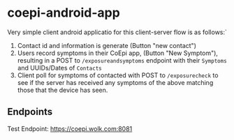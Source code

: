 # coepi-android-app

Very simple client android applicatio for this client-server flow is as follows:`
1. Contact id and information is generate (Button "new contact")
2. Users record symptoms in their CoEpi app, (Button "New Symptom"), resulting in a POST to `/exposureandsymptoms` endpoint with their `Symptoms` and UUIDs/Dates of `Contacts`
3. Client poll for symptoms of contacted with POST to `/exposurecheck` to see if the server has received any symptoms of the above matching those that the device has seen.


## Endpoints

Test Endpoint: https://coepi.wolk.com:8081
